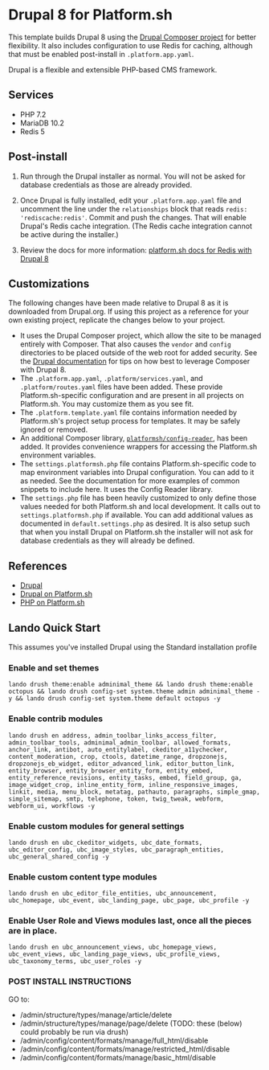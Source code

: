 # Drupal 8 for Platform.sh

This template builds Drupal 8 using the [Drupal Composer project](https://github.com/drupal-composer/drupal-project) for better flexibility.  It also includes configuration to use Redis for caching, although that must be enabled post-install in `.platform.app.yaml`.

Drupal is a flexible and extensible PHP-based CMS framework.

## Services

* PHP 7.2
* MariaDB 10.2
* Redis 5

## Post-install

1. Run through the Drupal installer as normal.  You will not be asked for database credentials as those are already provided.

2. Once Drupal is fully installed, edit your `.platform.app.yaml` file and uncomment the line under the `relationships` block that reads `redis: 'rediscache:redis'`.  Commit and push the changes.  That will enable Drupal's Redis cache integration.  (The Redis cache integration cannot be active during the installer.)

3. Review the docs for more information: [platform.sh docs for Redis with Drupal 8](https://docs.platform.sh/frameworks/drupal8/redis.html#using-redis-with-drupal-8x)

## Customizations

The following changes have been made relative to Drupal 8 as it is downloaded from Drupal.org.  If using this project as a reference for your own existing project, replicate the changes below to your project.

* It uses the Drupal Composer project, which allow the site to be managed entirely with Composer. That also causes the `vendor` and `config` directories to be placed outside of the web root for added security.  See the [Drupal documentation](https://www.drupal.org/node/2404989) for tips on how best to leverage Composer with Drupal 8.
* The `.platform.app.yaml`, `.platform/services.yaml`, and `.platform/routes.yaml` files have been added.  These provide Platform.sh-specific configuration and are present in all projects on Platform.sh.  You may customize them as you see fit.
* The `.platform.template.yaml` file contains information needed by Platform.sh's project setup process for templates.  It may be safely ignored or removed.
* An additional Composer library, [`platformsh/config-reader`](https://github.com/platformsh/config-reader-php), has been added.  It provides convenience wrappers for accessing the Platform.sh environment variables.
* The `settings.platformsh.php` file contains Platform.sh-specific code to map environment variables into Drupal configuration. You can add to it as needed. See the documentation for more examples of common snippets to include here.  It uses the Config Reader library.
* The `settings.php` file has been heavily customized to only define those values needed for both Platform.sh and local development.  It calls out to `settings.platformsh.php` if available.  You can add additional values as documented in `default.settings.php` as desired.  It is also setup such that when you install Drupal on Platform.sh the installer will not ask for database credentials as they will already be defined.

## References

* [Drupal](https://www.drupal.org/)
* [Drupal on Platform.sh](https://docs.platform.sh/frameworks/drupal8.html)
* [PHP on Platform.sh](https://docs.platform.sh/languages/php.html)

## Lando Quick Start

This assumes you've installed Drupal using the Standard installation profile

### Enable and set themes

```lando drush theme:enable adminimal_theme && lando drush theme:enable octopus && lando drush config-set system.theme admin adminimal_theme -y && lando drush config-set system.theme default octopus -y```

### Enable contrib modules

```lando drush en address, admin_toolbar_links_access_filter, admin_toolbar_tools, adminimal_admin_toolbar, allowed_formats, anchor_link, antibot, auto_entitylabel, ckeditor_a11ychecker, content_moderation, crop, ctools, datetime_range, dropzonejs, dropzonejs_eb_widget, editor_advanced_link, editor_button_link, entity_browser, entity_browser_entity_form, entity_embed, entity_reference_revisions, entity_tasks, embed, field_group, ga, image_widget_crop, inline_entity_form, inline_responsive_images, linkit, media, menu_block, metatag, pathauto, paragraphs, simple_gmap, simple_sitemap, smtp, telephone, token, twig_tweak, webform, webform_ui, workflows -y```

### Enable custom modules for general settings

```lando drush en ubc_ckeditor_widgets, ubc_date_formats, ubc_editor_config, ubc_image_styles, ubc_paragraph_entities, ubc_general_shared_config -y```

### Enable custom content type modules

```lando drush en ubc_editor_file_entities, ubc_announcement, ubc_homepage, ubc_event, ubc_landing_page, ubc_page, ubc_profile -y```

### Enable User Role and Views modules last, once all the pieces are in place.

```lando drush en ubc_announcement_views, ubc_homepage_views, ubc_event_views, ubc_landing_page_views, ubc_profile_views, ubc_taxonomy_terms, ubc_user_roles -y```

### POST INSTALL INSTRUCTIONS

GO to:

- /admin/structure/types/manage/article/delete
- /admin/structure/types/manage/page/delete
(TODO: these (below) could probably be run via drush)
- /admin/config/content/formats/manage/full_html/disable
- /admin/config/content/formats/manage/restricted_html/disable
- /admin/config/content/formats/manage/basic_html/disable
